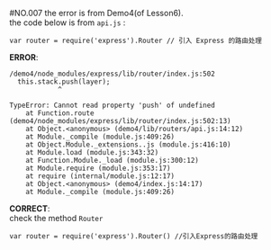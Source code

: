 #NO.007
the error is from Demo4(of Lesson6).  
the code below is from `api.js` :
```
var router = require('express').Router // 引入 Express 的路由处理
```

**ERROR**:  
```
/demo4/node_modules/express/lib/router/index.js:502
  this.stack.push(layer);
            ^

TypeError: Cannot read property 'push' of undefined
    at Function.route (demo4/node_modules/express/lib/router/index.js:502:13)
    at Object.<anonymous> (demo4/lib/routers/api.js:14:12)
    at Module._compile (module.js:409:26)
    at Object.Module._extensions..js (module.js:416:10)
    at Module.load (module.js:343:32)
    at Function.Module._load (module.js:300:12)
    at Module.require (module.js:353:17)
    at require (internal/module.js:12:17)
    at Object.<anonymous> (demo4/index.js:14:17)
    at Module._compile (module.js:409:26)

```

**CORRECT**:  
check the method `Router`  
```
var router = require('express').Router() //引入Express的路由处理

```

